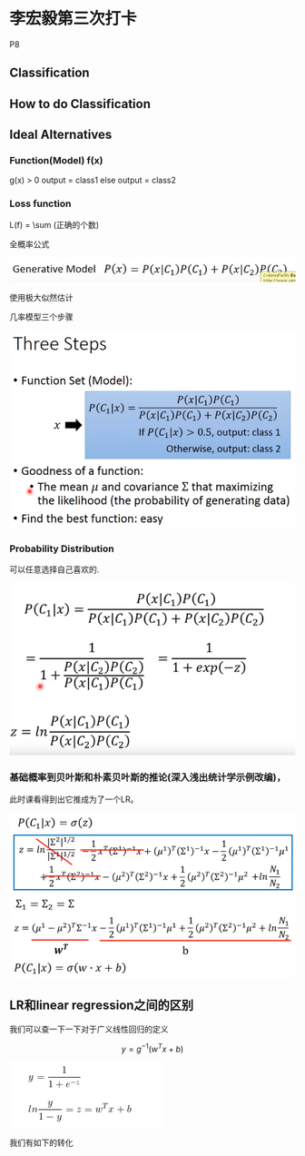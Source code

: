 # 李宏毅第三次打卡
P8

## Classification

## How to do Classification

## Ideal Alternatives

### Function(Model)   f(x)
g(x) > 0 output = class1
else output = class2

### Loss function

L(f) = \sum (正确的个数)

全概率公式

![](./picture/11.png)

使用极大似然估计

几率模型三个步骤

![](./picture/three_step.png)

### Probability Distribution
可以任意选择自己喜欢的.


![](./picture/12.png)


### 基础概率到贝叶斯和朴素贝叶斯的推论(深入浅出统计学示例改编)，

此时课看得到出它推成为了一个LR。

![](./picture/13.png)

## LR和linear regression之间的区别
我们可以查一下一下对于广义线性回归的定义

$$y = g^{-1}(w^Tx+b)$$


![](./picture/14.png)

我们有如下的转化